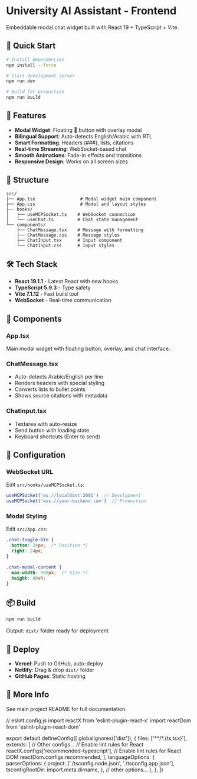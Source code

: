 # University AI Assistant - Frontend

Embeddable modal chat widget built with React 19 + TypeScript + Vite.

## 🚀 Quick Start

```bash
# Install dependencies
npm install --force

# Start development server
npm run dev

# Build for production
npm run build
```

## 🎨 Features

- **Modal Widget**: Floating 💬 button with overlay modal
- **Bilingual Support**: Auto-detects English/Arabic with RTL
- **Smart Formatting**: Headers (###), lists, citations
- **Real-time Streaming**: WebSocket-based chat
- **Smooth Animations**: Fade-in effects and transitions
- **Responsive Design**: Works on all screen sizes

## 📁 Structure

```
src/
├── App.tsx                 # Modal widget main component
├── App.css                 # Modal and layout styles
├── hooks/
│   ├── useMCPSocket.ts    # WebSocket connection
│   └── useChat.ts         # Chat state management
└── components/
    ├── ChatMessage.tsx    # Message with formatting
    ├── ChatMessage.css    # Message styles
    ├── ChatInput.tsx      # Input component
    └── ChatInput.css      # Input styles
```

## 🛠️ Tech Stack

- **React 19.1.1** - Latest React with new hooks
- **TypeScript 5.9.3** - Type safety
- **Vite 7.1.12** - Fast build tool
- **WebSocket** - Real-time communication

## 🎯 Components

### App.tsx
Main modal widget with floating button, overlay, and chat interface.

### ChatMessage.tsx
- Auto-detects Arabic/English per line
- Renders headers with special styling
- Converts lists to bullet points
- Shows source citations with metadata

### ChatInput.tsx
- Textarea with auto-resize
- Send button with loading state
- Keyboard shortcuts (Enter to send)

## 🔧 Configuration

### WebSocket URL

Edit `src/hooks/useMCPSocket.ts`:

```typescript
useMCPSocket('ws://localhost:3001')  // Development
useMCPSocket('wss://your-backend.com')  // Production
```

### Modal Styling

Edit `src/App.css`:

```css
.chat-toggle-btn {
  bottom: 24px;  /* Position */
  right: 24px;
}

.chat-modal-content {
  max-width: 900px;  /* Size */
  height: 80vh;
}
```

## 📦 Build

```bash
npm run build
```

Output: `dist/` folder ready for deployment

## 🚀 Deploy

- **Vercel**: Push to GitHub, auto-deploy
- **Netlify**: Drag & drop `dist/` folder
- **GitHub Pages**: Static hosting

## 📖 More Info

See main project README for full documentation.

// eslint.config.js
import reactX from 'eslint-plugin-react-x'
import reactDom from 'eslint-plugin-react-dom'

export default defineConfig([
  globalIgnores(['dist']),
  {
    files: ['**/*.{ts,tsx}'],
    extends: [
      // Other configs...
      // Enable lint rules for React
      reactX.configs['recommended-typescript'],
      // Enable lint rules for React DOM
      reactDom.configs.recommended,
    ],
    languageOptions: {
      parserOptions: {
        project: ['./tsconfig.node.json', './tsconfig.app.json'],
        tsconfigRootDir: import.meta.dirname,
      },
      // other options...
    },
  },
])
```

